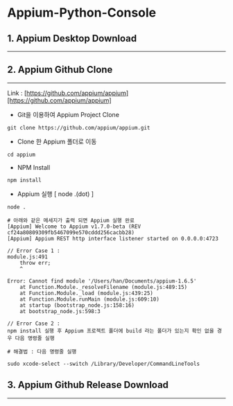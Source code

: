 # Appium-Python-Console


## 1. Appium Desktop Download
-----------------------------

## 2. Appium Github Clone
-------------------------

Link : [https://github.com/appium/appium][https://github.com/appium/appium]

* Git을 이용하여 Appium Project Clone
```
git clone https://github.com/appium/appium.git﻿﻿
```

* Clone 한 Appium 폴더로 이동
```
cd appium
```

* NPM Install
```
npm install
```

* Appium 실행 [ node .(dot) ]
```
node .

# 아래와 같은 메세지가 출력 되면 Appium 실행 완료
[Appium] Welcome to Appium v1.7.0-beta (REV cf24a80809309fb5467099e570cddd256cacbb28)
[Ap﻿pium] Appium REST http interface listener started on 0.0.0.0:4723
```

```
// Error Case 1 :
module.js:491
    throw err;
    ^

Error: Cannot find module '/Users/han/Documents/appium-1.6.5'
    at Function.Module._resolveFilename (module.js:489:15)
    at Function.Module._load (module.js:439:25)
    at Function.Module.runMain (module.js:609:10)
    at startup (bootstrap_node.js:158:16)
    at bootstrap_node.js:598:3

// Error Case 2 :
npm install 실행 후 Appium 프로젝트 폴더에 build 라는 폴더가 있는지 확인 없을 경우 다음 명령줄 실행

# 해결법 : 다음 명령줄 실행

sudo xcode-select --switch /Library/Developer/CommandLineTools
```



## 3. Appium Github Release Download
------------------------------------
